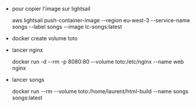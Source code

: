 
- pour copier l'image sur lightsail

    aws lightsail push-container-image --region eu-west-3 --service-name songs --label songs --image lc-songs:latest

- docker create volume toto

- lancer nginx

   docker run -d --rm -p 8080:80 --volume toto:/etc/nginx --name web nginx

- lancer songs

  docker run --rm --volume toto:/home/laurent/html-build --name songs songs:latest
